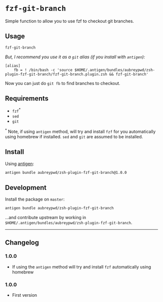 # `fzf-git-branch`

Simple function to allow you to use fzf to checkout git branches. 

## Usage

```bash
fzf-git-branch
```

_But, I recommend you use it as a `git` alias (if you install with `antigen`):_

```
[alias]
	fb = ! /bin/bash -c 'source $HOME/.antigen/bundles/aubreypwd/zsh-plugin-fzf-git-branch/fzf-git-branch.plugin.zsh && fzf-git-branch'
```

Now you can just do `git fb` to find branches to checkout.

## Requirements

- `fzf`<sup>*</sup>
- `sed`
- `git`

<sup>*</sup> Note, if using `antigen` method, will try and install `fzf` for you automatically using homebrew if installed. `sed` and `git` are assumed to be installed.

## Install

Using [antigen](https://github.com/zsh-users/antigen):

```bash
antigen bundle aubreypwd/zsh-plugin-fzf-git-branch@1.0.0
```

## Development

Install the package on `master`:

```bash
antigen bundle aubreypwd/zsh-plugin-fzf-git-branch
```

...and contribute upstream by working in `$HOME/.antigen/bundles/aubreypwd/zsh-plugin-fzf-git-branch`.

---

## Changelog

### 1.0.0

- If using the `antigen` method will try and install `fzf` automatically using homebrew

### 1.0.0

- First version
